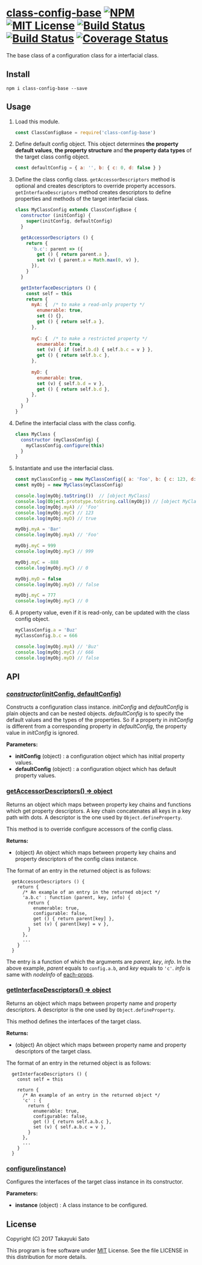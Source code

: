# [class-config-base][repo-url] [![NPM][npm-img]][npm-url] [![MIT License][mit-img]][mit-url] [![Build Status][travis-img]][travis-url] [![Build Status][appveyor-img]][appveyor-url] [![Coverage Status][coverage-img]][coverage-url]

The base class of a configuration class for a interfacial class. 


## Install

```
npm i class-config-base --save
```


## Usage

1. Load this module.

   ```js
   const ClassConfigBase = require('class-config-base')
   ```

2. Define default config object. This object determines **the property default values**, **the property structure** and **the property data types** of the target class config object.

   ```js
   const defaultConfig = { a: '', b: { c: 0, d: false } }
   ```

3. Define the class config class. `getAccessorDescriptors` method is optional and creates descriptors to override property accessors. `getInterfaceDescriptors` method creates descriptors to define properties and methods of the target interfacial class.

    ```js
    class MyClassConfig extends ClassConfigBase {
      constructor (initConfig) {
        super(initConfig, defaultConfig)
      }
    
      getAccessorDescriptors () {
        return {
          'b.c': parent => ({
            get () { return parent.a },
            set (v) { parent.a = Math.max(0, v) },
          }),
        }
      }

      getInterfaceDescriptors () {
        const self = this
        return {
          myA: {  /* to make a read-only property */
            enumerable: true,
            set () {},
            get () { return self.a },
          },
          
          myC: {  /* to make a restricted property */
            enumerable: true,
            set (v) { if (self.b.d) { self.b.c = v } },
            get () { return self.b.c },
          },
          
          myD: {
            enumerable: true,
            set (v) { self.b.d = v },
            get () { return self.b.d },
          },
        }
      }
    }
    ```

4. Define the interfacial class with the class config.
 
    ```js
    class MyClass {
      constructor (myClassConfig) {
        myClassConfig.configure(this)
      }
    }
    ```
    
5. Instantiate and use the interfacial class.
    
    ```js
    const myClassConfig = new MyClassConfig({ a: 'Foo', b: { c: 123, d: true } })
    const myObj = new MyClass(myClassConfig)
    
    console.log(myObj.toString())  // [object MyClass]
    console.log(Object.prototype.toString.call(myObj)) // [object MyClass]
    console.log(myObj.myA) // 'Foo'
    console.log(myObj.myC) // 123
    console.log(myObj.myD) // true
    
    myObj.myA = 'Bar'
    console.log(myObj.myA) // 'Foo'
    
    myObj.myC = 999
    console.log(myObj.myC) // 999

    myObj.myC = -888
    console.log(myObj.myC) // 0
    
    myObj.myD = false
    console.log(myObj.myD) // false
    
    myObj.myC = 777
    console.log(myObj.myC) // 0
    ```

6. A property value, even if it is read-only, can be updated with the class config object.

    ```js
    myClassConfig.a = 'Buz'
    myClassConfig.b.c = 666

    console.log(myObj.myA) // 'Buz'
    console.log(myObj.myC) // 666
    console.log(myObj.myD) // false
    ```


## API

### <u>*constructor*(initConfig, defaultConfig)</u>

Constructs a configuration class instance.
*initConfig* and *defaultConfig* is plain objects and can be nested objects.
*defaultConfig* is to specify the default values and the types of the properties.
So if a property in *initConfig* is different from a corresponding property in *defaultConfig*, the property value in *initConfig* is ignored.

**Parameters:**

* **initConfig** (object) : a configuration object which has initial property values.
* **defaultConfig** (object) : a configuration object which has default property values.

### <u>getAccessorDescriptors() => object</u>

Returns an object which maps between property key chains and functions which get property descriptors. 
A key chain concatenates all keys in a key path with dots. A descriptor is the one used by `Object.defineProperty`.

This method is to override configure accessors of the config class.

**Returns:** 

* (object) An object which maps between property key chains and property descriptors of the config class instance.

The format of an entry in the returned object is as follows:

```
  getAccessorDescriptors () {
    return {
      /* An example of an entry in the returned object */
      'a.b.c' : function (parent, key, info) {
        return {
          enumerable: true,
          configurable: false,
          get () { return parent[key] },
          set (v) { parent[key] = v },
        }
      },
      ...
    }
  }
```

The entry is a function of which the arguments are *parent*, *key*, *info*.
In the above example, *parent* equals to `config.a.b`, and *key* equals to `'c'`. *info* is same with *nodeInfo* of [each-props](https://github.com/sttk/each-props).


### <u>getInterfaceDescriptors() => object</u>

Returns an object which maps between property name and property descriptors. A descriptor is the one used by `Object.defineProperty`.

This method defines the interfaces of the target class.

**Returns:**

* (object) An object which maps between property name and property descriptors of the target class.

The format of an entry in the returned object is as follows:

```
  getInterfaceDescriptors () {
    const self = this
    
    return {
      /* An example of an entry in the returned object */
      'c' : {
        return {
          enumerable: true,
          configurable: false,
          get () { return self.a.b.c },
          set (v) { self.a.b.c = v },
        }
      },
      ...
    }
  }
```

### <u>configure(instance)</u>

Configures the interfaces of the target class instance in its constructor.

**Parameters:**

* **instance** (object) : A class instance to be configured.


## License

Copyright (C) 2017 Takayuki Sato

This program is free software under [MIT][mit-url] License.
See the file LICENSE in this distribution for more details.

[repo-url]: https://github.com/sttk/class-config-base/
[npm-img]: https://img.shields.io/badge/npm-v0.1.0-blue.svg
[npm-url]: https://www.npmjs.org/package/class-config-base/
[mit-img]: https://img.shields.io/badge/license-MIT-green.svg
[mit-url]: https://opensource.org/license.MIT
[travis-img]: https://travis-ci.org/sttk/class-config-base.svg?branch=master
[travis-url]: https://travis-ci.org/sttk/class-config-base
[appveyor-img]: https://ci.appveyor.com/api/projects/status/github/sttk/class-config-base?branch=master&svg=true
[appveyor-url]: https://ci.appveyor.com/project/sttk/class-config-base
[coverage-img]: https://coveralls.io/repos/github/sttk/class-config-base/badge.svg?branch=master
[coverage-url]: https://coveralls.io/github/sttk/class-config-base?branch=master
